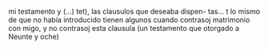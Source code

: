 mi testamento y (...) tet), las clausulos que deseaba dispen- tas... t lo mismo de que no había introducido tienen algunos cuando contrasoj matrimonio con migo, y no contrasoj esta clausula (un testamento que otorgado a Neunte y oche)